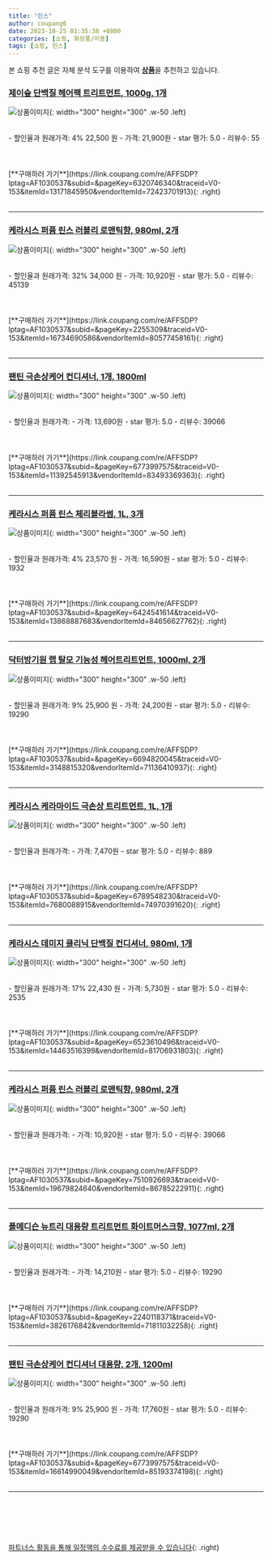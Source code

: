 ```yaml
---
title: "린스"
author: coupang6
date: 2023-10-25 01:35:38 +0800
categories: [쇼핑, 화장품/미용]
tags: [쇼핑, 린스]
---
```


본 쇼핑 추천 글은 자체 분석 도구를 이용하여 [**상품**](https://link.coupang.com/a/bao1ui)을 추천하고 있습니다.

### [제이숲 단백질 헤어팩 트리트먼트, 1000g, 1개](https://link.coupang.com/re/AFFSDP?lptag=AF1030537&subid=&pageKey=6320746340&traceid=V0-153&itemId=13171845950&vendorItemId=72423701913)

![상품이미지](https://thumbnail9.coupangcdn.com/thumbnails/remote/230x230ex/image/retail/images/2366205896017057-bd48e33b-3505-440a-9695-24d57676cc84.jpg){: width="300" height="300" .w-50 .left}


<br>
- 할인율과 원래가격: 4%  22,500   원
- 가격: 21,900원
- star 평가: 5.0
- 리뷰수: 55
<br>
<br>
<br>
<br>
[**구매하러 가기**](https://link.coupang.com/re/AFFSDP?lptag=AF1030537&subid=&pageKey=6320746340&traceid=V0-153&itemId=13171845950&vendorItemId=72423701913){: .right}
<br>
<br>

---

### [케라시스 퍼퓸 린스 러블리 로맨틱향, 980ml, 2개](https://link.coupang.com/re/AFFSDP?lptag=AF1030537&subid=&pageKey=2255309&traceid=V0-153&itemId=16734690586&vendorItemId=80577458161)

![상품이미지](https://thumbnail6.coupangcdn.com/thumbnails/remote/230x230ex/image/retail/images/1995366236795906-0561fef3-b40d-41fa-a929-365b21b01494.jpg){: width="300" height="300" .w-50 .left}


<br>
- 할인율과 원래가격: 32%  34,000   원
- 가격: 10,920원
- star 평가: 5.0
- 리뷰수: 45139
<br>
<br>
<br>
<br>
[**구매하러 가기**](https://link.coupang.com/re/AFFSDP?lptag=AF1030537&subid=&pageKey=2255309&traceid=V0-153&itemId=16734690586&vendorItemId=80577458161){: .right}
<br>
<br>

---

### [팬틴 극손상케어 컨디셔너, 1개, 1800ml](https://link.coupang.com/re/AFFSDP?lptag=AF1030537&subid=&pageKey=6773997575&traceid=V0-153&itemId=11392545913&vendorItemId=83493369363)

![상품이미지](https://thumbnail8.coupangcdn.com/thumbnails/remote/230x230ex/image/retail/images/2366874564110031-05de09f7-fe53-4e22-a16d-40bb770884f7.jpg){: width="300" height="300" .w-50 .left}


<br>
- 할인율과 원래가격: 
- 가격: 13,690원
- star 평가: 5.0
- 리뷰수: 39066
<br>
<br>
<br>
<br>
[**구매하러 가기**](https://link.coupang.com/re/AFFSDP?lptag=AF1030537&subid=&pageKey=6773997575&traceid=V0-153&itemId=11392545913&vendorItemId=83493369363){: .right}
<br>
<br>

---

### [케라시스 퍼퓸 린스 체리블라썸, 1L, 3개](https://link.coupang.com/re/AFFSDP?lptag=AF1030537&subid=&pageKey=6424541614&traceid=V0-153&itemId=13868887683&vendorItemId=84656627762)

![상품이미지](https://thumbnail7.coupangcdn.com/thumbnails/remote/230x230ex/image/retail/images/7359278299436364-2c601480-4dea-4dd2-992d-08ebba70ce38.jpg){: width="300" height="300" .w-50 .left}


<br>
- 할인율과 원래가격: 4%  23,570   원
- 가격: 16,590원
- star 평가: 5.0
- 리뷰수: 1932
<br>
<br>
<br>
<br>
[**구매하러 가기**](https://link.coupang.com/re/AFFSDP?lptag=AF1030537&subid=&pageKey=6424541614&traceid=V0-153&itemId=13868887683&vendorItemId=84656627762){: .right}
<br>
<br>

---

### [닥터방기원 랩 탈모 기능성 헤어트리트먼트, 1000ml, 2개](https://link.coupang.com/re/AFFSDP?lptag=AF1030537&subid=&pageKey=6694820045&traceid=V0-153&itemId=3148815320&vendorItemId=71136410937)

![상품이미지](https://thumbnail9.coupangcdn.com/thumbnails/remote/230x230ex/image/retail/images/7881104998194997-81046482-b2fe-4ef8-88b2-61093a9a5b7d.jpg){: width="300" height="300" .w-50 .left}


<br>
- 할인율과 원래가격: 9%  25,900   원
- 가격: 24,200원
- star 평가: 5.0
- 리뷰수: 19290
<br>
<br>
<br>
<br>
[**구매하러 가기**](https://link.coupang.com/re/AFFSDP?lptag=AF1030537&subid=&pageKey=6694820045&traceid=V0-153&itemId=3148815320&vendorItemId=71136410937){: .right}
<br>
<br>

---

### [케라시스 케라마이드 극손상 트리트먼트, 1L, 1개](https://link.coupang.com/re/AFFSDP?lptag=AF1030537&subid=&pageKey=6789548230&traceid=V0-153&itemId=7680088915&vendorItemId=74970391620)

![상품이미지](https://thumbnail9.coupangcdn.com/thumbnails/remote/230x230ex/image/retail/images/7896333510620890-25be4e03-9c96-4bf3-8662-33dff5ea4a78.png){: width="300" height="300" .w-50 .left}


<br>
- 할인율과 원래가격: 
- 가격: 7,470원
- star 평가: 5.0
- 리뷰수: 889
<br>
<br>
<br>
<br>
[**구매하러 가기**](https://link.coupang.com/re/AFFSDP?lptag=AF1030537&subid=&pageKey=6789548230&traceid=V0-153&itemId=7680088915&vendorItemId=74970391620){: .right}
<br>
<br>

---

### [케라시스 데미지 클리닉 단백질 컨디셔너, 980ml, 1개](https://link.coupang.com/re/AFFSDP?lptag=AF1030537&subid=&pageKey=6523610496&traceid=V0-153&itemId=14463516399&vendorItemId=81706931803)

![상품이미지](https://thumbnail7.coupangcdn.com/thumbnails/remote/230x230ex/image/retail/images/1710285087775979-b2051c3c-99b1-4d12-9776-af7f59324a73.jpg){: width="300" height="300" .w-50 .left}


<br>
- 할인율과 원래가격: 17%  22,430   원
- 가격: 5,730원
- star 평가: 5.0
- 리뷰수: 2535
<br>
<br>
<br>
<br>
[**구매하러 가기**](https://link.coupang.com/re/AFFSDP?lptag=AF1030537&subid=&pageKey=6523610496&traceid=V0-153&itemId=14463516399&vendorItemId=81706931803){: .right}
<br>
<br>

---

### [케라시스 퍼퓸 린스 러블리 로맨틱향, 980ml, 2개](https://link.coupang.com/re/AFFSDP?lptag=AF1030537&subid=&pageKey=7510926693&traceid=V0-153&itemId=19679824640&vendorItemId=86785222911)

![상품이미지](https://thumbnail6.coupangcdn.com/thumbnails/remote/230x230ex/image/retail/images/1995366236795906-0561fef3-b40d-41fa-a929-365b21b01494.jpg){: width="300" height="300" .w-50 .left}


<br>
- 할인율과 원래가격: 
- 가격: 10,920원
- star 평가: 5.0
- 리뷰수: 39066
<br>
<br>
<br>
<br>
[**구매하러 가기**](https://link.coupang.com/re/AFFSDP?lptag=AF1030537&subid=&pageKey=7510926693&traceid=V0-153&itemId=19679824640&vendorItemId=86785222911){: .right}
<br>
<br>

---

### [폴메디슨 뉴트리 대용량 트리트먼트 화이트머스크향, 1077ml, 2개](https://link.coupang.com/re/AFFSDP?lptag=AF1030537&subid=&pageKey=2240118371&traceid=V0-153&itemId=3826176842&vendorItemId=71811032258)

![상품이미지](https://thumbnail9.coupangcdn.com/thumbnails/remote/230x230ex/image/retail/images/32994390758471-1315221f-2129-4460-b329-24081b05c414.jpg){: width="300" height="300" .w-50 .left}


<br>
- 할인율과 원래가격: 
- 가격: 14,210원
- star 평가: 5.0
- 리뷰수: 19290
<br>
<br>
<br>
<br>
[**구매하러 가기**](https://link.coupang.com/re/AFFSDP?lptag=AF1030537&subid=&pageKey=2240118371&traceid=V0-153&itemId=3826176842&vendorItemId=71811032258){: .right}
<br>
<br>

---

### [팬틴 극손상케어 컨디셔너 대용량, 2개, 1200ml](https://link.coupang.com/re/AFFSDP?lptag=AF1030537&subid=&pageKey=6773997575&traceid=V0-153&itemId=16614990049&vendorItemId=85193374198)

![상품이미지](https://thumbnail9.coupangcdn.com/thumbnails/remote/230x230ex/image/retail/images/1310450562734032-16cfe698-e883-4fe1-a4fa-fc0b4893f329.jpg){: width="300" height="300" .w-50 .left}


<br>
- 할인율과 원래가격: 9%  25,900   원
- 가격: 17,760원
- star 평가: 5.0
- 리뷰수: 19290
<br>
<br>
<br>
<br>
[**구매하러 가기**](https://link.coupang.com/re/AFFSDP?lptag=AF1030537&subid=&pageKey=6773997575&traceid=V0-153&itemId=16614990049&vendorItemId=85193374198){: .right}
<br>
<br>

---
<br><br><br><br><br> [파트너스 활동을 통해 일정액의 수수료를 제공받을 수 있습니다](https://link.coupang.com/a/bao1ui){: .right}